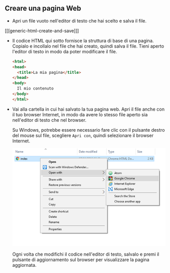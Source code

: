 ## Creare una pagina Web

- Apri un file vuoto nell'editor di testo che hai scelto e salva il file.

[[[generic-html-create-and-save]]]

- Il codice HTML qui sotto fornisce la struttura di base di una pagina. Copialo e incollalo nel file che hai creato, quindi salva il file. Tieni aperto l'editor di testo in modo da poter modificare il file.

  ```html
  <html>
  <head>
    <title>La mia pagina</title>
  </head>
  <body>
    Il mio contenuto
  </body>
  </html>
  ```

- Vai alla cartella in cui hai salvato la tua pagina web. Apri il file anche con il tuo browser Internet, in modo da avere lo stesso file aperto sia nell'editor di testo che nel browser.

  Su Windows, potrebbe essere necessario fare clic con il pulsante destro del mouse sul file, scegliere `Apri con`, quindi selezionare il browser Internet.

  ![Apri con il browser](images/open-with-browser.png)

  Ogni volta che modifichi il codice nell'editor di testo, salvalo e premi il pulsante di aggiornamento sul browser per visualizzare la pagina aggiornata.
